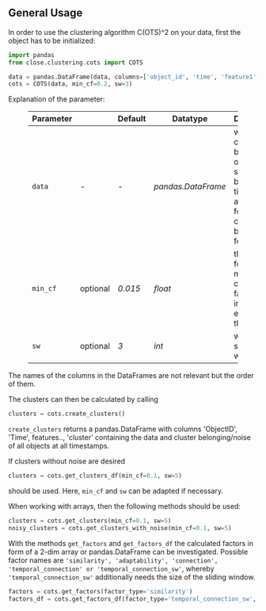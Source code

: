 ## General Usage

In order to use the clustering algorithm C(OTS)^2 on your data, first the object has to be initialized:

```python
import pandas
from close.clustering.cots import COTS

data = pandas.DataFrame(data, columns=['object_id', 'time', 'feature1', 'feature2'])
cots = COTS(data, min_cf=0.2, sw=3)
```

Explanation of the parameter:

<figure class="table"><table><thead><tr><th>Parameter</th><th><br data-cke-filler="true"></th><th>Default</th><th>Datatype</th><th>Description</th></tr></thead><tbody><tr><td><code>data</code></td><td>-</td><td>-</td><td><i>pandas.DataFrame</i></td><td>with first column being the objectID, second being the timestamp and following columns being the features</td></tr><tr><td><code>min_cf</code></td><td>optional</td><td><i>0.015</i></td><td><i>float</i></td><td>threshold for the minimum connection factor for inserting edges to the graph</td></tr><tr><td><code>sw</code></td><td>optional</td><td><i>3</i></td><td><i>int</i></td><td>width of sliding window</td></tr></tbody></table></figure>

The names of the columns in the DataFrames are not relevant but the order of them.

The clusters can then be calculated by calling

```python
clusters = cots.create_clusters()
```

`create_clusters` returns a pandas.DataFrame with columns 'ObjectID', 'Time', features.., 'cluster' containing the data and cluster belonging/noise of all objects at all timestamps.

If clusters without noise are desired

```python
clusters = cots.get_clusters_df(min_cf=0.1, sw=5)
```

should be used. Here, `min_cf` and `sw` can be adapted if necessary.

When working with arrays, then the following methods should be used:

```python
clusters = cots.get_clusters(min_cf=0.1, sw=5)
noisy_clusters = cots.get_clusters_with_noise(min_cf=0.1, sw=5)
```

With the methods `get_factors` and `get_factors_df` the calculated factors in form of a 2-dim array or pandas.DataFrame can be investigated. Possible factor names are `'similarity', 'adaptability', 'connection', 'temporal_connection' or
'temporal_connection_sw'`, whereby `'temporal_connection_sw'` additionally needs the size of the sliding window.
                                
```python
factors = cots.get_factors(factor_type='similarity')
factors_df = cots.get_factors_df(factor_type='temporal_connection_sw', sw=3)
```                      